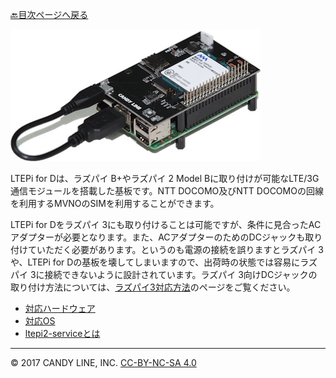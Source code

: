 [🔙目次ページへ戻る](README.md)

![LTEPi for D](images/LTEPiD.jpg)

LTEPi for Dは、ラズパイ B+やラズパイ 2 Model Bに取り付けが可能なLTE/3G通信モジュールを搭載した基板です。NTT DOCOMO及びNTT DOCOMOの回線を利用するMVNOのSIMを利用することができます。

LTEPi for Dをラズパイ 3にも取り付けることは可能ですが、条件に見合ったACアダプターが必要となります。また、ACアダプターのためのDCジャックも取り付けていただく必要があります。というのも電源の接続を誤りますとラズパイ 3や、LTEPi for Dの基板を壊してしまいますので、出荷時の状態では容易にラズパイ 3に接続できないように設計されています。ラズパイ 3向けDCジャックの取り付け方法については、[ラズパイ3対応方法](📌Raspberry-Pi3対応方法.md)のページをご覧ください。

* [対応ハードウェア](対応ハードウェア.md)
* [対応OS](対応OS.md)
* [ltepi2-serviceとは](ltepi2-serviceとは.md)

---
© 2017 CANDY LINE, INC. [CC-BY-NC-SA 4.0](https://creativecommons.org/licenses/by-nc-sa/4.0/)
